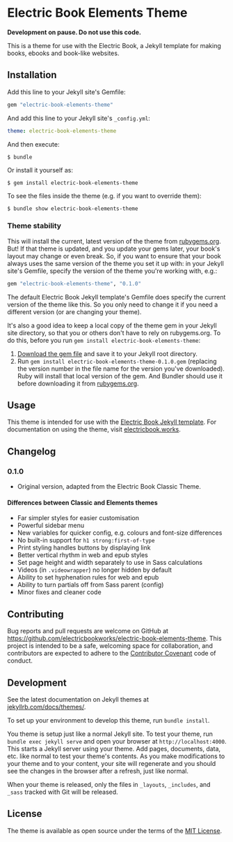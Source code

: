 # Electric Book Elements Theme

**Development on pause. Do not use this code.**

This is a theme for use with the Electric Book, a Jekyll template for making books, ebooks and book-like websites.

## Installation

Add this line to your Jekyll site's Gemfile:

```ruby
gem "electric-book-elements-theme"
```

And add this line to your Jekyll site's `_config.yml`:

```yaml
theme: electric-book-elements-theme
```

And then execute:

    $ bundle

Or install it yourself as:

    $ gem install electric-book-elements-theme

To see the files inside the theme (e.g. if you want to override them):

    $ bundle show electric-book-elements-theme

### Theme stability

This will install the current, latest version of the theme from [rubygems.org](http://rubygems.org). But! If that theme is updated, and you update your gems later, your book's layout may change or even break. So, if you want to ensure that your book always uses the same version of the theme you set it up with: in your Jekyll site's Gemfile, specify the version of the theme you're working with, e.g.: 
   
   ```ruby
   gem "electric-book-elements-theme", "0.1.0"
   ```

The default Electric Book Jekyll template's Gemfile does specify the current version of the theme like this. So you only need to change it if you need a different version (or are changing your theme).

It's also a good idea to keep a local copy of the theme gem in your Jekyll site directory, so that you or others don't have to rely on rubygems.org. To do this, before you run `gem install electric-book-elements-theme`:

1. [Download the gem file](https://rubygems.org/gems/electric-book-elements-theme) and save it to your Jekyll root directory.
2. Run `gem install electric-book-elements-theme-0.1.0.gem` (replacing the version number in the file name for the version you've downloaded). Ruby will install that local version of the gem. And Bundler should use it before downloading it from [rubygems.org](http://rubygems.org).

## Usage

This theme is intended for use with the [Electric Book Jekyll template](https://github.com/electricbookworks/electric-book). For documentation on using the theme, visit [electricbook.works](http://electricbook.works).

## Changelog

### 0.1.0

* Original version, adapted from the Electric Book Classic Theme.

#### Differences between Classic and Elements themes

* Far simpler styles for easier customisation
* Powerful sidebar menu
* New variables for quicker config, e.g. colours and font-size differences
* No built-in support for `h1 strong:first-of-type`
* Print styling handles buttons by displaying link
* Better vertical rhythm in web and epub styles
* Set page height and width separately to use in Sass calculations
* Videos (in `.videowrapper`) no longer hidden by default
* Ability to set hyphenation rules for web and epub
* Ability to turn partials off from Sass parent (config)
* Minor fixes and cleaner code

## Contributing

Bug reports and pull requests are welcome on GitHub at https://github.com/electricbookworks/electric-book-elements-theme. This project is intended to be a safe, welcoming space for collaboration, and contributors are expected to adhere to the [Contributor Covenant](http://contributor-covenant.org) code of conduct.

## Development

See the latest documentation on Jekyll themes at [jekyllrb.com/docs/themes/](https://jekyllrb.com/docs/themes/).

To set up your environment to develop this theme, run `bundle install`.

You theme is setup just like a normal Jekyll site. To test your theme, run `bundle exec jekyll serve` and open your browser at `http://localhost:4000`. This starts a Jekyll server using your theme. Add pages, documents, data, etc. like normal to test your theme's contents. As you make modifications to your theme and to your content, your site will regenerate and you should see the changes in the browser after a refresh, just like normal.

When your theme is released, only the files in `_layouts`, `_includes`, and `_sass` tracked with Git will be released.

## License

The theme is available as open source under the terms of the [MIT License](http://opensource.org/licenses/MIT).
